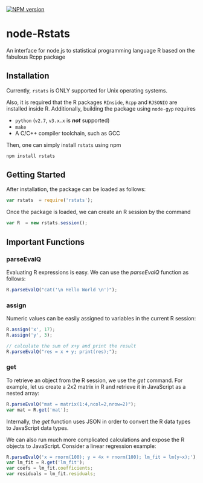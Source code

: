[![NPM version](https://badge.fury.io/js/rstats.svg)](http://badge.fury.io/js/rstats)

node-Rstats
===========

An interface for node.js to statistical programming language R based on the fabulous Rcpp package

## Installation

Currently, `rstats` is ONLY supported for Unix operating systems. 

Also, it is required that the R packages `RInside`, `Rcpp` and `RJSONIO` are installed inside R. Additionally, building the package using `node-gyp` requires

  * `python` (`v2.7`, `v3.x.x` is __*not*__ supported)
  * `make`
  * A C/C++ compiler toolchain, such as GCC

Then, one can simply install `rstats` using npm 

```bash
npm install rstats
```

## Getting Started

After installation, the package can be loaded as follows:

```javascript
var rstats  = require('rstats');
```

Once the package is loaded, we can create an R session by the command 

```javascript
var R  = new rstats.session(); 
```
## Important Functions

### parseEvalQ

Evaluating R expressions is easy. We can use the *parseEvalQ* function as follows:

```javascript
R.parseEvalQ("cat('\n Hello World \n')");
```



### assign

Numeric values can be easily assigned to variables in the current R session:

```javascript
R.assign('x', 17);
R.assign('y', 3);

// calculate the sum of x+y and print the result
R.parseEvalQ("res = x + y; print(res);");
```

### get

To retrieve an object from the R session, we use the *get* command. For example, let us create a 2x2 matrix in R and retrieve it in JavaScript as a nested array:

```javascript
R.parseEvalQ("mat = matrix(1:4,ncol=2,nrow=2)");
var mat = R.get('mat');
```

Internally, the *get* function uses JSON in order to convert the R data types to JavaScript data types.

We can also run much more complicated calculations and expose the R objects to JavaScript. Consider a linear regression example:

```javascript
R.parseEvalQ('x = rnorm(100); y = 4x + rnorm(100); lm_fit = lm(y~x);');
var lm_fit = R.get('lm_fit');
var coefs = lm_fit.coefficients;
var residuals = lm_fit.residuals;
```
